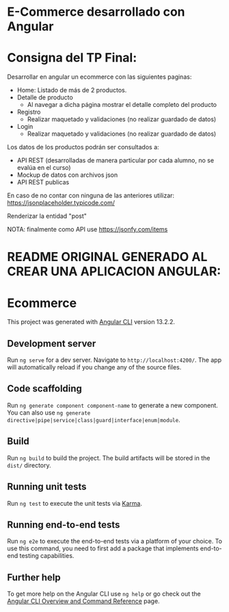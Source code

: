 # E-Commerce desarrollado con Angular

# Consigna del TP Final:

Desarrollar en angular un ecommerce con las siguientes paginas:

* Home: Listado de más de 2 productos. 
* Detalle de producto
    * Al navegar a dicha página mostrar el detalle completo del producto
* Registro
    * Realizar maquetado y validaciones (no realizar guardado de datos)
* Login
    * Realizar maquetado y validaciones (no realizar guardado de datos)

Los datos de los productos podrán ser consultados a:
* API REST (desarrolladas de manera particular por cada alumno, no se evalúa en el curso)
* Mockup de datos con archivos json
* API REST publicas

En caso de no contar con ninguna de las anteriores utilizar: https://jsonplaceholder.typicode.com/

Renderizar la entidad "post"

NOTA: finalmente como API use https://jsonfy.com/items

# README ORIGINAL GENERADO AL CREAR UNA APLICACION ANGULAR:

# Ecommerce

This project was generated with [Angular CLI](https://github.com/angular/angular-cli) version 13.2.2.

## Development server

Run `ng serve` for a dev server. Navigate to `http://localhost:4200/`. The app will automatically reload if you change any of the source files.

## Code scaffolding

Run `ng generate component component-name` to generate a new component. You can also use `ng generate directive|pipe|service|class|guard|interface|enum|module`.

## Build

Run `ng build` to build the project. The build artifacts will be stored in the `dist/` directory.

## Running unit tests

Run `ng test` to execute the unit tests via [Karma](https://karma-runner.github.io).

## Running end-to-end tests

Run `ng e2e` to execute the end-to-end tests via a platform of your choice. To use this command, you need to first add a package that implements end-to-end testing capabilities.

## Further help

To get more help on the Angular CLI use `ng help` or go check out the [Angular CLI Overview and Command Reference](https://angular.io/cli) page.
